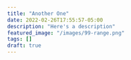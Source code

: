```yaml
---
title: "Another One"
date: 2022-02-26T17:55:57-05:00
description: "Here's a description"
featured_image: "/images/99-range.png"
tags: []
draft: true
---
```

